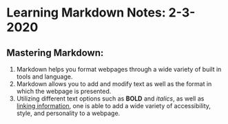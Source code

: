 # Learning Markdown Notes: 2-3-2020

## Mastering Markdown:

1. Markdown helps you format webpages through a wide variety of built in tools and language.
2. Markdown allows you to add and modify text as well as the format in which the webpage is presented.
3. Utilizing different text options such as **BOLD** and _italics_, as well as [linking information](https://guides.github.com/features/mastering-markdown/), one is able to add a wide variety of accessibility, style, and personality to a webpage.
